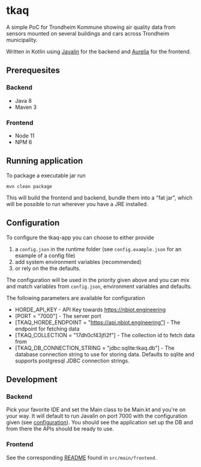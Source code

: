 # tkaq

A simple PoC for Trondheim Kommune showing air quality data from sensors mounted on several buildings and cars across Trondheim municipality.

Written in Kotlin using [Javalin](https://javalin.io) for the backend and [Aurelia](https://aurelia.io) for the frontend.

## Prerequesites

### Backend

- Java 8
- Maven 3

### Frontend

- Node 11
- NPM 6

## Running application

To package a executable jar run

```
mvn clean package
```

This will build the frontend and backend, bundle them into a "fat jar", which will be possible to run wherever you have a JRE installed.

## Configuration

To configure the tkaq-app you can choose to either provide

1. a `config.json` in the runtime folder (see `config.example.json` for an example of a config file)
2. add system environment variables (recommended)
3. or rely on the the defaults.

The configuration will be used in the priority given above and you can mix and match variables from `config.json`, environment variables and defaults.

The following parameters are available for configuration

- HORDE_API_KEY - API Key towards https://nbiot.engineering
- [PORT = "7000"] - The server port
- [TKAQ_HORDE_ENDPOINT = "https://api.nbiot.engineering"] - The endpoint for fetching data
- [TKAQ_COLLECTION = "17dh0cf43jfi2f"] - The collection id to fetch data from
- [TKAQ_DB_CONNECTION_STRING = "jdbc:sqlite:tkaq.db"] - The database connection string to use for storing data. Defaults to sqlite and supports postgresql JDBC connection strings.

## Development

### Backend

Pick your favorite IDE and set the Main class to be Main.kt and you're on your way. It will default to run Javalin on port 7000 with the configuration given (see [configuration](#configuration)). You should see the application set up the DB and from there the APIs should be ready to use.

### Frontend

See the corresponding [README](./src/main/frontend/README.md) found in `src/main/frontend`.
